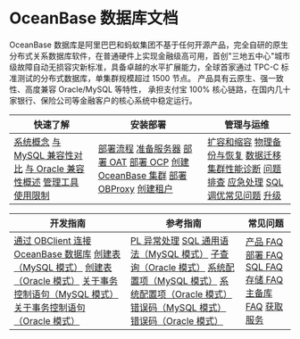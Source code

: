 # OceanBase 数据库文档

OceanBase 数据库是阿里巴巴和蚂蚁集团不基于任何开源产品，完全自研的原生分布式关系数据库软件，在普通硬件上实现金融级高可用，首创"三地五中心"城市级故障自动无损容灾新标准，具备卓越的水平扩展能力，全球首家通过 TPC-C 标准测试的分布式数据库，单集群规模超过 1500 节点。 产品具有云原生、强一致性、高度兼容 Oracle/MySQL 等特性， 承担支付宝 100% 核心链路，在国内几十家银行、保险公司等金融客户的核心系统中稳定运行。

|                                                                                                                                                                          快速了解                                                                                                                                                                          |                                                                                                                                                                                                                                               安装部署                                                                                                                                                                                                                                                |                                                                                                                                                                                                                                                                           管理与运维                                                                                                                                                                                                                                                                           |
|--------------------------------------------------------------------------------------------------------------------------------------------------------------------------------------------------------------------------------------------------------------------------------------------------------------------------------------------------------|---------------------------------------------------------------------------------------------------------------------------------------------------------------------------------------------------------------------------------------------------------------------------------------------------------------------------------------------------------------------------------------------------------------------------------------------------------------------------------------------------|-----------------------------------------------------------------------------------------------------------------------------------------------------------------------------------------------------------------------------------------------------------------------------------------------------------------------------------------------------------------------------------------------------------------------------------------------------------------------------------------------------------------------------------------------------------|
| [系统概念](2.learn-more-about-oceanbase/2.basic-database-components.md) [与 MySQL 兼容性对比](2.learn-more-about-oceanbase/6.compatibility-with-mysql.md) [与 Oracle 兼容性概述](2.learn-more-about-oceanbase/5.compatibility-with-oracle-1/1.overview-of-compatibility-with-oracle.md) [管理工具](2.learn-more-about-oceanbase/8.database-management-tools.md) [使用限制](2.learn-more-about-oceanbase/10.constraints-on-product-specifications.md) | [部署流程](3.deploy-the-oceanbase-database/2.deployment-process.md) [准备服务器](3.deploy-the-oceanbase-database/3.preparations-before-deployment-1/1.prepare-server.md) [部署 OAT](3.deploy-the-oceanbase-database/4.configure-a-deployment-environment/2.configuration-on-the-gui/1.deploy-oat.md) [部署 OCP](3.deploy-the-oceanbase-database/5.deploy-ocp/3.deployment-through-the-graphical-interface/2.deploy-ocp-1.md) [创建 OceanBase 集群](3.deploy-the-oceanbase-database/6.deploy-the-oceanbase-cluster/3.create-an-oceanbase-cluster.md) [部署 OBProxy](3.deploy-the-oceanbase-database/7.deploy-obproxy/2.deploy-obproxy-1.md) [创建租户](3.deploy-the-oceanbase-database/8.create-an-oceanbase-tenant/2.create-a-tenant.md) | [扩容和缩容](12.o-m-management/2.scale-out-and-scale-in-1/1.overview-of-scaling.md) [物理备份与恢复](11.high-data-availability/2.backup-and-restoration-management-1/1.overview-of-physical-backup-and-recovery-1.md) [数据迁移](4.data-migration-1/1.data-migration-overview-1.md) [集群性能诊断](12.o-m-management/6.performance-diagnosis/1.cluster-performance-diagnosis.md) [问题排查](12.o-m-management/7.troubleshooting/1.troubleshooting-overview.md) [应急处理](12.o-m-management/8.emergency-response/1.database-contingency-overview.md) [SQL 调优常见问题](9.performance-tuning-guide/5.sql-optimization-guide-1/6.faq-about-sql-tuning.md) [升级](12.o-m-management/3.upgrade-guide/1.upgrade-overview.md) |

|                                                                                                                                                                                                            开发指南                                                                                                                                                                                                             |                                                                                                                                                                                                                                                                       参考指南                                                                                                                                                                                                                                                                       |                                                                                                                                                                                                        常见问题                                                                                                                                                                                                         |
|-----------------------------------------------------------------------------------------------------------------------------------------------------------------------------------------------------------------------------------------------------------------------------------------------------------------------------------------------------------------------------------------------------------------------------|--------------------------------------------------------------------------------------------------------------------------------------------------------------------------------------------------------------------------------------------------------------------------------------------------------------------------------------------------------------------------------------------------------------------------------------------------------------------------------------------------------------------------------------------------|---------------------------------------------------------------------------------------------------------------------------------------------------------------------------------------------------------------------------------------------------------------------------------------------------------------------------------------------------------------------------------------------------------------------|
| [通过 OBClient 连接 OceanBase 数据库](14.development-guide/1.mysql-developer-guide/2.connect-to-the-oceanbase-database-3/3.connect-to-an-oceanbase-database-by-using-obclient.md) [创建表（MySQL 模式）](14.development-guide/1.mysql-developer-guide/5.create-and-manage-database-objects/2.create-and-manage-tables/2.create-a-table.md) [创建表（Oracle 模式）](14.development-guide/2.developer-guide-oracle-mode/5.create-and-manage-database-objects-1/2.create-and-manage-tables-1/2.create-a-table-1.md) [关于事务控制语句（MySQL 模式）](14.development-guide/1.mysql-developer-guide/4.about-dml-statements-and-transactions/2.about-transactional-control-statements.md) [关于事务控制语句（Oracle 模式）](14.development-guide/2.developer-guide-oracle-mode/4.about-dml-statements-and-transactions-1/2.about-transactional-control-statements-1.md) | [PL 异常处理](14.development-guide/5.pl-reference/11.exception-handling-1/1.overview-20.md) [SQL 通用语法（MySQL 模式）](14.development-guide/3.sql-reference-mysql-mode/5.sql-statement/1.general-syntax.md) [子查询（Oracle 模式）](14.development-guide/4.sql-reference-oracle-mode/8.queries-and-subqueries-1/6.subquery-2.md) [系统配置项（MySQL 模式）](13.system-reference/2.reference-oracle-mode/3.configuration-items-reference-2/1.overview-17.md) [系统配置项（Oracle 模式）](13.system-reference/2.reference-oracle-mode/3.configuration-items-reference-2/1.overview-17.md) [错误码（MySQL 模式）](13.system-reference/1.reference-mysql-mode/4.error-code-1/1.use-error-information-1.md) [错误码（Oracle 模式）](13.system-reference/2.reference-oracle-mode/4.error-code/1.use-error-information.md) | [产品 FAQ](16.faq/1.oceanbase-products.md) [部署 FAQ](16.faq/2.deployment-1.md) [SQL FAQ](16.faq/3.sql-related-problems.md) [存储 FAQ](16.faq/4.storage-related-questions.md) [主备库 FAQ](16.faq/5.faq-about-primary-and-secondary-databases.md) [获取服务](16.faq/6.oceanbase-service.md) |
